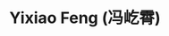 ---
layout: profile
title: Yixiao Feng (冯屹霄)
description: 2022-2025 undergraduate student
img: assets/img/yixiao_feng.jpg
redirect:
year: 2022
category: Undergraduates
email: newtonpula@sjtu.edu.cn
---